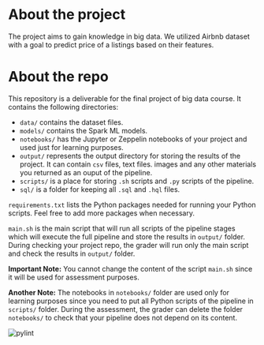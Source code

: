 # About the project
The project aims to gain knowledge in big data. We utilized Airbnb dataset with a goal to predict price of a listings based on their features.

# About the repo
This repository is a deliverable for the final project of big data course. It contains the following directories:

- `data/` contains the dataset files.
- `models/` contains the Spark ML models.
- `notebooks/` has the Jupyter or Zeppelin notebooks of your project and used just for learning purposes.
- `output/` represents the output directory for storing the results of the project. It can contain `csv` files, text files. images and any other materials you returned as an ouput of the pipeline.
- `scripts/` is a place for storing `.sh` scripts and `.py` scripts of the pipeline.
- `sql/` is a folder for keeping all `.sql` and `.hql` files.

`requirements.txt` lists the Python packages needed for running your Python scripts. Feel free to add more packages when necessary.

`main.sh` is the main script that will run all scripts of the pipeline stages which will execute the full pipeline and store the results in `output/` folder. During checking your project repo, the grader will run only the main script and check the results in `output/` folder.

**Important Note:** You cannot change the content of the script `main.sh` since it will be used for assessment purposes.

**Another Note:** The notebooks in `notebooks/` folder are used only for learning purposes since you need to put all Python scripts of the pipeline in `scripts/` folder. During the assessment, the grader can delete the folder `notebooks/` to check that your pipeline does not depend on its content.


![pylint](https://img.shields.io/badge/PyLint-8.69-brightgreen?logo=python&logoColor=white)
